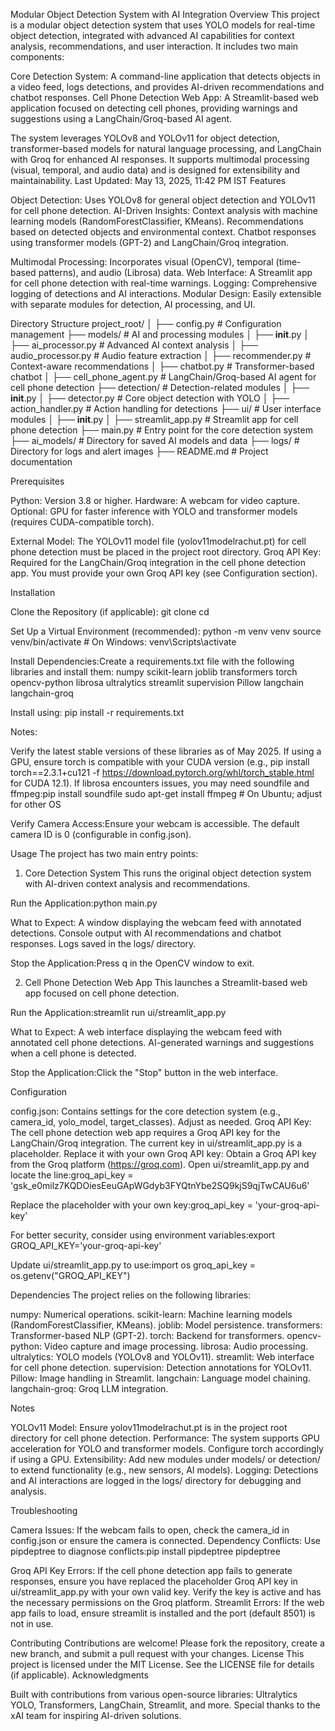 Modular Object Detection System with AI Integration
Overview
This project is a modular object detection system that uses YOLO models for real-time object detection, integrated with advanced AI capabilities for context analysis, recommendations, and user interaction. It includes two main components:

Core Detection System: A command-line application that detects objects in a video feed, logs detections, and provides AI-driven recommendations and chatbot responses.
Cell Phone Detection Web App: A Streamlit-based web application focused on detecting cell phones, providing warnings and suggestions using a LangChain/Groq-based AI agent.

The system leverages YOLOv8 and YOLOv11 for object detection, transformer-based models for natural language processing, and LangChain with Groq for enhanced AI responses. It supports multimodal processing (visual, temporal, and audio data) and is designed for extensibility and maintainability.
Last Updated: May 13, 2025, 11:42 PM IST
Features

Object Detection: Uses YOLOv8 for general object detection and YOLOv11 for cell phone detection.
AI-Driven Insights:
Context analysis with machine learning models (RandomForestClassifier, KMeans).
Recommendations based on detected objects and environmental context.
Chatbot responses using transformer models (GPT-2) and LangChain/Groq integration.


Multimodal Processing: Incorporates visual (OpenCV), temporal (time-based patterns), and audio (Librosa) data.
Web Interface: A Streamlit app for cell phone detection with real-time warnings.
Logging: Comprehensive logging of detections and AI interactions.
Modular Design: Easily extensible with separate modules for detection, AI processing, and UI.

Directory Structure
project_root/
│
├── config.py              # Configuration management
├── models/                # AI and processing modules
│   ├── __init__.py
│   ├── ai_processor.py    # Advanced AI context analysis
│   ├── audio_processor.py # Audio feature extraction
│   ├── recommender.py     # Context-aware recommendations
│   ├── chatbot.py         # Transformer-based chatbot
│   ├── cell_phone_agent.py # LangChain/Groq-based AI agent for cell phone detection
├── detection/             # Detection-related modules
│   ├── __init__.py
│   ├── detector.py        # Core object detection with YOLO
│   ├── action_handler.py  # Action handling for detections
├── ui/                    # User interface modules
│   ├── __init__.py
│   ├── streamlit_app.py   # Streamlit app for cell phone detection
├── main.py                # Entry point for the core detection system
├── ai_models/             # Directory for saved AI models and data
├── logs/                  # Directory for logs and alert images
├── README.md              # Project documentation

Prerequisites

Python: Version 3.8 or higher.
Hardware:
A webcam for video capture.
Optional: GPU for faster inference with YOLO and transformer models (requires CUDA-compatible torch).


External Model: The YOLOv11 model file (yolov11modelrachut.pt) for cell phone detection must be placed in the project root directory.
Groq API Key: Required for the LangChain/Groq integration in the cell phone detection app. You must provide your own Groq API key (see Configuration section).

Installation

Clone the Repository (if applicable):
git clone <repository-url>
cd <project-directory>


Set Up a Virtual Environment (recommended):
python -m venv venv
source venv/bin/activate  # On Windows: venv\Scripts\activate


Install Dependencies:Create a requirements.txt file with the following libraries and install them:
numpy
scikit-learn
joblib
transformers
torch
opencv-python
librosa
ultralytics
streamlit
supervision
Pillow
langchain
langchain-groq

Install using:
pip install -r requirements.txt

Notes:

Verify the latest stable versions of these libraries as of May 2025.
If using a GPU, ensure torch is compatible with your CUDA version (e.g., pip install torch==2.3.1+cu121 -f https://download.pytorch.org/whl/torch_stable.html for CUDA 12.1).
If librosa encounters issues, you may need soundfile and ffmpeg:pip install soundfile
sudo apt-get install ffmpeg  # On Ubuntu; adjust for other OS




Verify Camera Access:Ensure your webcam is accessible. The default camera ID is 0 (configurable in config.json).


Usage
The project has two main entry points:
1. Core Detection System
This runs the original object detection system with AI-driven context analysis and recommendations.

Run the Application:python main.py


What to Expect:
A window displaying the webcam feed with annotated detections.
Console output with AI recommendations and chatbot responses.
Logs saved in the logs/ directory.


Stop the Application:Press q in the OpenCV window to exit.

2. Cell Phone Detection Web App
This launches a Streamlit-based web app focused on cell phone detection.

Run the Application:streamlit run ui/streamlit_app.py


What to Expect:
A web interface displaying the webcam feed with annotated cell phone detections.
AI-generated warnings and suggestions when a cell phone is detected.


Stop the Application:Click the "Stop" button in the web interface.

Configuration

config.json: Contains settings for the core detection system (e.g., camera_id, yolo_model, target_classes). Adjust as needed.
Groq API Key: The cell phone detection web app requires a Groq API key for the LangChain/Groq integration. The current key in ui/streamlit_app.py is a placeholder. Replace it with your own Groq API key:
Obtain a Groq API key from the Groq platform (https://groq.com).
Open ui/streamlit_app.py and locate the line:groq_api_key = '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'


Replace the placeholder with your own key:groq_api_key = 'your-groq-api-key'


For better security, consider using environment variables:export GROQ_API_KEY='your-groq-api-key'

Update ui/streamlit_app.py to use:import os
groq_api_key = os.getenv("GROQ_API_KEY")





Dependencies
The project relies on the following libraries:

numpy: Numerical operations.
scikit-learn: Machine learning models (RandomForestClassifier, KMeans).
joblib: Model persistence.
transformers: Transformer-based NLP (GPT-2).
torch: Backend for transformers.
opencv-python: Video capture and image processing.
librosa: Audio processing.
ultralytics: YOLO models (YOLOv8 and YOLOv11).
streamlit: Web interface for cell phone detection.
supervision: Detection annotations for YOLOv11.
Pillow: Image handling in Streamlit.
langchain: Language model chaining.
langchain-groq: Groq LLM integration.

Notes

YOLOv11 Model: Ensure yolov11modelrachut.pt is in the project root directory for cell phone detection.
Performance: The system supports GPU acceleration for YOLO and transformer models. Configure torch accordingly if using a GPU.
Extensibility: Add new modules under models/ or detection/ to extend functionality (e.g., new sensors, AI models).
Logging: Detections and AI interactions are logged in the logs/ directory for debugging and analysis.

Troubleshooting

Camera Issues: If the webcam fails to open, check the camera_id in config.json or ensure the camera is connected.
Dependency Conflicts: Use pipdeptree to diagnose conflicts:pip install pipdeptree
pipdeptree


Groq API Key Errors: If the cell phone detection app fails to generate responses, ensure you have replaced the placeholder Groq API key in ui/streamlit_app.py with your own valid key. Verify the key is active and has the necessary permissions on the Groq platform.
Streamlit Errors: If the web app fails to load, ensure streamlit is installed and the port (default 8501) is not in use.

Contributing
Contributions are welcome! Please fork the repository, create a new branch, and submit a pull request with your changes.
License
This project is licensed under the MIT License. See the LICENSE file for details (if applicable).
Acknowledgments

Built with contributions from various open-source libraries: Ultralytics YOLO, Transformers, LangChain, Streamlit, and more.
Special thanks to the xAI team for inspiring AI-driven solutions.

